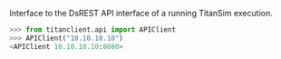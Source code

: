 Interface to the DsREST API interface of a running TitanSim execution.

``` python
>>> from titanclient.api import APIClient
>>> APIClient("10.10.10.10")
<APIClient 10.10.10.10:8080>
```
